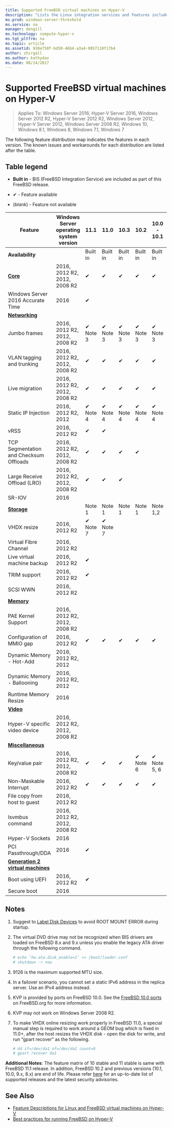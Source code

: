```yaml
---
title: Supported FreeBSD virtual machines on Hyper-V
description: "Lists the Linux integration services and features included in each version"
ms.prod: windows-server-threshold
ms.service: na
manager: dongill
ms.technology: compute-hyper-v
ms.tgt_pltfrm: na
ms.topic: article
ms.assetid: 930e758f-bd50-46b4-a3a4-9857110f17b4
author: shirgall
ms.author: kathydav
ms.date: 08/14/2017
---
```

# Supported FreeBSD virtual machines on Hyper-V

>Applies To: Windows Server 2016, Hyper-V Server 2016, Windows Server 2012 R2, Hyper-V Server 2012 R2, Windows Server 2012, Hyper-V Server 2012, Windows Server 2008 R2, Windows 10, Windows 8.1, Windows 8, Windows 7.1, Windows 7

The following feature distribution map indicates the features in each version. The known issues and workarounds for each distribution are listed after the table.

## Table legend

* **Built in** - BIS (FreeBSD Integration Service) are included as part of this FreeBSD release.

* &#10004; - Feature available

* (*blank*) - Feature not available

|**Feature**|**Windows Server operating system version**|**11.1**|**11.0**|**10.3**|**10.2**|**10.0 - 10.1**|**9.1 - 9.3, 8.4**|
|-|-|-|-|-|-|-|-|
|**Availability**||Built in|Built in|Built in|Built in|Built in|[Ports](https://svnweb.freebsd.org/ports/branches/2015Q1/emulators/hyperv-is/) |
|**[Core](Feature-Descriptions-for-Linux-and-FreeBSD-virtual-machines-on-Hyper-V.md#BKMK_core)**|2016, 2012 R2, 2012, 2008 R2|&#10004;|&#10004;|&#10004;|&#10004;|&#10004;|&#10004; |
|Windows Server 2016 Accurate Time|2016|&#10004;||||||
|**[Networking](Feature-Descriptions-for-Linux-and-FreeBSD-virtual-machines-on-Hyper-V.md#BKMK_Networking)**||||||||
|Jumbo frames|2016, 2012 R2, 2012, 2008 R2|&#10004; Note 3|&#10004; Note 3|&#10004; Note 3|&#10004; Note 3|&#10004; Note 3|&#10004; Note 3|
|VLAN tagging and trunking|2016, 2012 R2, 2012, 2008 R2|&#10004;|&#10004;|&#10004;|&#10004;|&#10004;|&#10004;|
|Live migration|2016, 2012 R2, 2012, 2008 R2|&#10004;|&#10004;|&#10004;|&#10004;|&#10004;|&#10004;|
|Static IP Injection|2016, 2012 R2, 2012|&#10004; Note 4|&#10004; Note 4|&#10004; Note 4|&#10004; Note 4|&#10004; Note 4|&#10004;|
|vRSS|2016, 2012 R2|&#10004;|&#10004;|||||
|TCP Segmentation and Checksum Offloads|2016, 2012 R2, 2012, 2008 R2|&#10004;|&#10004;|&#10004;|&#10004;|||
|Large Receive Offload (LRO)|2016, 2012 R2, 2012, 2008 R2|&#10004;|&#10004;|&#10004;||||
|SR-IOV|2016|||||||
|**[Storage](Feature-Descriptions-for-Linux-and-FreeBSD-virtual-machines-on-Hyper-V.md#BKMK_Storage)**||Note 1|Note 1|Note 1|Note 1|Note 1,2|Note 1,2|
|VHDX resize|2016, 2012 R2|&#10004; Note 7|&#10004; Note 7|||||
|Virtual Fibre Channel|2016, 2012 R2|||||||
|Live virtual machine backup|2016, 2012 R2|&#10004;||||||
|TRIM support|2016, 2012 R2|&#10004;||||||
|SCSI WWN|2016, 2012 R2|||||||
|**[Memory](Feature-Descriptions-for-Linux-and-FreeBSD-virtual-machines-on-Hyper-V.md#BKMK_Memory)**||||||||
|PAE Kernel Support|2016, 2012 R2, 2012, 2008 R2|||||||
|Configuration of MMIO gap|2016, 2012 R2|&#10004;|&#10004;|&#10004;|&#10004;|&#10004;|&#10004;|
|Dynamic Memory - Hot-Add|2016, 2012 R2, 2012|||||||
|Dynamic Memory - Ballooning|2016, 2012 R2, 2012|||||||
|Runtime Memory Resize|2016|||||||
|**[Video](Feature-Descriptions-for-Linux-and-FreeBSD-virtual-machines-on-Hyper-V.md#BKMK_Video)**||||||||
|Hyper-V specific video device|2016, 2012 R2, 2012, 2008 R2|||||||
|**[Miscellaneous](Feature-Descriptions-for-Linux-and-FreeBSD-virtual-machines-on-Hyper-V.md#BKMK_Misc)**||||||||
|Key/value pair|2016, 2012 R2, 2012, 2008 R2|&#10004;|&#10004;|&#10004;|&#10004; Note 6|&#10004; Note 5, 6|&#10004; Note 6|
|Non-Maskable Interrupt|2016, 2012 R2|&#10004;|&#10004;|&#10004;|&#10004;|&#10004;|&#10004;|
|File copy from host to guest|2016, 2012 R2|||||||
|lsvmbus command|2016, 2012 R2, 2012, 2008 R2|||||||
|Hyper-V Sockets|2016|||||||
|PCI Passthrough/DDA|2016|&#10004;||||||
|**[Generation 2 virtual machines](Feature-Descriptions-for-Linux-and-FreeBSD-virtual-machines-on-Hyper-V.md#BKMK_gen2)**||||||||
|Boot using UEFI|2016, 2012 R2|&#10004;||||||
|Secure boot|2016|||||||

## <a name="BKMK_notes"></a>Notes

1. Suggest to [Label Disk Devices]( https://www.freebsd.org/doc/handbook/geom-glabel.html) to avoid ROOT MOUNT ERROR during startup.

2. The virtual DVD drive may not be recognized when BIS drivers are loaded on FreeBSD 8.x and 9.x unless you enable the legacy ATA driver through the following command.
    ```sh
    # echo ‘hw.ata.disk_enable=1’ >> /boot/loader.conf
    # shutdown -r now
    ```

3. 9126 is the maximum supported MTU size.

4. In a failover scenario, you cannot set a static IPv6 address in the replica server. Use an IPv4 address instead.

5. KVP is provided by ports on FreeBSD 10.0. See the [FreeBSD 10.0 ports](https://svnweb.freebsd.org/ports/branches/2015Q1/emulators/hyperv-is/) on FreeBSD.org for more information.

6. KVP may not work on Windows Server 2008 R2.

7. To make VHDX online resizing work properly in FreeBSD 11.0, a special manual step is required to work around a GEOM bug which is fixed in 11.0+, after the host resizes the VHDX disk - open the disk for write, and run “gpart recover” as the following.
    ```sh
    # dd if=/dev/da1 of=/dev/da1 count=0
    # gpart recover da1
    ```

**Additional Notes**: The feature matrix of 10 stable and 11 stable is same with FreeBSD 11.1 release. In addition, FreeBSD 10.2 and previous versions (10.1, 10.0, 9.x, 8.x) are end of life. Please refer [here](https://security.freebsd.org/) for an up-to-date list of supported releases and the latest security advisories.

## See Also

* [Feature Descriptions for Linux and FreeBSD virtual machines on Hyper-V](Feature-Descriptions-for-Linux-and-FreeBSD-virtual-machines-on-Hyper-V.md)
* [Best practices for running FreeBSD on Hyper-V](Best-practices-for-running-FreeBSD-on-Hyper-V.md)
